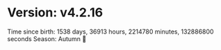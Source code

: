 # Version: v4.2.16
Time since birth: 1538 days, 36913 hours, 2214780 minutes, 132886800 seconds
Season: Autumn 🍁
